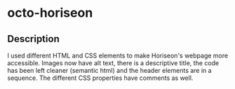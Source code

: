 # octo-horiseon

## Description
   I used different HTML and CSS elements to make Horiseon's webpage more accessible. Images now have alt text, there is a descriptive title, the code has been left cleaner (semantic html) and the header elements are in a sequence. The different CSS properties have comments as well.

   